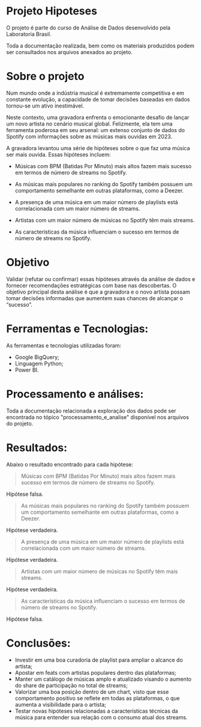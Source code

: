 # Projeto Hipoteses

O projeto é parte do curso de Análise de Dados desenvolvido pela Laboratoria Brasil.

Toda a documentação realizada, bem como os materiais produzidos podem ser consultados nos arquivos anexados ao projeto.

# Sobre o projeto

Num mundo onde a indústria musical é extremamente competitiva e em constante evolução, a capacidade de tomar decisões baseadas em dados tornou-se um ativo inestimável.

Neste contexto, uma gravadora enfrenta o emocionante desafio de lançar um novo artista no cenário musical global. Felizmente, ela tem uma ferramenta poderosa em seu arsenal: um extenso conjunto de dados do Spotify com informações sobre as músicas mais ouvidas em 2023.

A gravadora levantou uma série de hipóteses sobre o que faz uma música ser mais ouvida. Essas hipóteses incluem:

- Músicas com BPM (Batidas Por Minuto) mais altos fazem mais sucesso em termos de número de streams no Spotify.

- As músicas mais populares no ranking do Spotify também possuem um comportamento semelhante em outras plataformas, como a Deezer.

- A presença de uma música em um maior número de playlists está correlacionada com um maior número de streams.

- Artistas com um maior número de músicas no Spotify têm mais streams.

- As características da música influenciam o sucesso em termos de número de streams no Spotify.

# Objetivo

Validar (refutar ou confirmar) essas hipóteses através da análise de dados e fornecer recomendações estratégicas com base nas descobertas. O objetivo principal desta análise é que a gravadora e o novo artista possam tomar decisões informadas que aumentem suas chances de alcançar o “sucesso”.

# Ferramentas e Tecnologias:
As ferramentas e tecnologias utilizadas foram:
- Google BigQuery;
- Linguagem Python;
- Power BI.

# Processamento e análises:

Toda a documentação relacionada a exploração dos dados pode ser encontrada no tópico "processamento_e_analise" disponível nos arquivos do projeto.

# Resultados:

Abaixo o resultado encontrado para cada hipótese:

> Músicas com BPM (Batidas Por Minuto) mais altos fazem mais sucesso em termos de número de streams no Spotify.

Hipótese falsa.

> As músicas mais populares no ranking do Spotify também possuem um comportamento semelhante em outras plataformas, como a Deezer.

Hipótese verdadeira.

> A presença de uma música em um maior número de playlists está correlacionada com um maior número de streams.

Hipótese verdadeira.

> Artistas com um maior número de músicas no Spotify têm mais streams.

Hipótese verdadeira.

> As características da música influenciam o sucesso em termos de número de streams no Spotify.

Hipótese falsa.

# Conclusões:

- Investir em uma boa curadoria de playlist para ampliar o alcance do artista;
- Apostar em feats com artistas populares dentro das plataformas;
- Manter um catálogo de músicas amplo e atualizado visando o aumento do share de participação no total de streams;
- Valorizar uma boa posição dentro de um chart, visto que esse comportamento positivo se reflete em todas as plataformas, o que aumenta a visibilidade para o artista;
- Testar novas hipóteses relacionadas a características técnicas da música para entender sua relação com o consumo atual dos streams.
